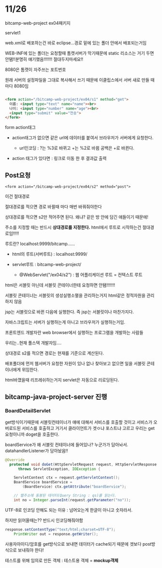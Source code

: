 # 11/26 

bitcamp-web-project ex04패키지



servlet1

web.xml로 배포하는건 바로 eclipse...경로 밑에 있는 폴더 안에서 배포되는거임

WEB-INF에 있는 폴더는 요청할때 톰캣서버가 막기때문에 static 리소스는 거기 두면 안됌!!분명히 얘기했음!!!!!!! 절대두지마세요!!



8080은 톰캣이 자주쓰는 포트번호

원래 서버의 설정파일을 그대로 복사해서 쓰기 때문에 이클립스에서 서버 새로 만들 때 마다 8080임

```html

<form action="/bitcamp-web-project/ex04/s1" method="get">
  이름: <input type="text" name="name"><br>
  나이: <input type="number" name="age"><br>
  <input type="submit" value="전송">
</form>
```

form action태그

- action태그가 없으면 같은 url에 데이터를 붙여서 브라우저가 서버에게 요청한다.
  - url인코딩 : ?는 %3로 바뀌고 +는 %2로 바뀜 공백은 +로 바뀐다.

- action 태그가 있다면 : 링크로 이동 한 후 결과값 출력



## Post요청

```
<form action="/bitcamp-web-project/ex04/s2" method="post"> 
```

이건 절대경로

절대경로를 적으면 경로 바뀔때 마다 매번 바꿔줘야한다

상대경로를 적으면 s2만 적어주면 된다. 왜냐? 같은 방 안에 담긴 애들이기 때문에!

주소를 지정할 때는 반드시 **상대경로를 지정한다.** html에서 루트로 시작하는건 절대경로임!!!!! 

루트란? localhost:9999/bitcamp......

- html의 루트(서버루트) : localhost:9999/

- servlet루트 : bitcamp-web-project/
  - @WebServlet("/ex04/s2") : 웹 어플리케이션 루트 = 컨텍스트 루트



html은 서블릿 아닌데 서블릿 콘테이너한테 요청하면 안됌!!!!!!!

서블릿 콘테이너는 서블릿의 생성실행소멸을 관리하는거지 html같은 정적자원을 관리하지 않음



jsp는 서블릿으로 바뀐 다음에 실행한다. 즉 jsp는 서블릿이나 마찬가지다.

자바스크립트는 서버가 실행하는게 아니고 브라우저가 실행하는거임.

프론트엔드 개발자란 web browser에서 실행하는 프로그램을 개발하는 사람들

우리는..현재 풀스택 개발자임....



상대경로 s2를 적으면 경로는 현재를 기준으로 계산된다.

배포폴더에 먼저 웹서버가 요청한 자원이 있나 없나 찾아보고 없으면 일을 서블릿 콘테이너에게 위임한다.

html바꼈을때 리프레쉬하는거지 servlet은 자동으로 리로딩된다.



## bitcamp-java-project-server 진행

### BoardDetailServlet

get방식이기때문에 서블릿컨테이너가 얘에 대해서 서비스를 호출할 것이고 서비스가 오버로드된 서비스를 호출하고 거기서 클라이언트가 겟ㅇ냐 포스트냐 고르고 우리는 get요청이니까 doget을 호출한다.



boardService가 왜 서블릿 컨테이너에 들어있나? 누군가가 담아놔서. datahandlerListener가 담아놨음!! 



```java
@Override
  protected void doGet(HttpServletRequest request, HttpServletResponse response)
      throws ServletException, IOException {

    ServletContext ctx = request.getServletContext();
    BoardService boardService =
        (BoardService) ctx.getAttribute("boardService");

    // 웹주소에 동봉된 데이터(Query String : qs)를 읽는다.
    int no = Integer.parseInt(request.getParameter("no"));
```

UTF-8로 인코딩 안해도 되는 이유 : 넘어오는게 한글이 아니고 숫자라서.

하지만 읽어올때는?? 반드시 인코딩해줘야함

```java
response.setContentType("text/html;charset=UTF-8");
    PrintWriter out = response.getWriter();
```



사용자아이디/암호를 get방식으로 보내면 데이터가 cache되기 때문에 겟보다 post방식으로 보내줘야 한다!



테스트를 위해 임의로 만든 객체 : 테스트용 객체 = **mockup객체**

